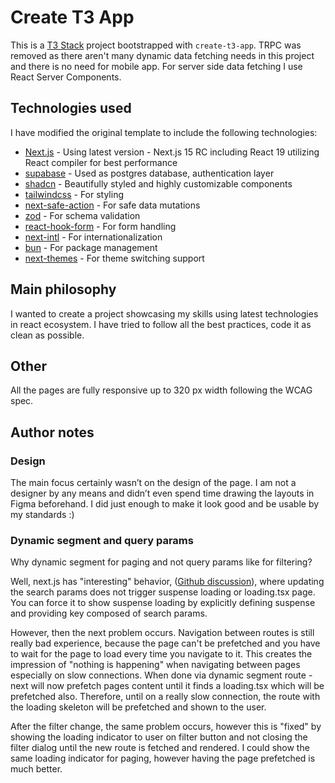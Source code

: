 # Create T3 App

This is a [T3 Stack](https://create.t3.gg/) project bootstrapped with `create-t3-app`. TRPC was removed as there aren't many dynamic data fetching needs in this project and there is no need for mobile app. For server side data fetching I use React Server Components.

## Technologies used
I have modified the original template to include the following technologies:
- [Next.js](https://nextjs.org/) - Using latest version - Next.js 15 RC including React 19 utilizing React compiler for best performance
- [supabase](https://supabase.io/) - Used as postgres database, authentication layer 
- [shadcn](https://ui.shadcn.com/) - Beautifully styled and highly customizable components
- [tailwindcss](https://tailwindcss.com/) - For styling
- [next-safe-action](https://next-safe-action.dev/) - For safe data mutations
- [zod](https://zod.dev/) - For schema validation
- [react-hook-form](https://react-hook-form.com/) - For form handling
- [next-intl](https://next-intl-docs.vercel.app/) - For internationalization
- [bun](https://bun.sh/) - For package management
- [next-themes](https://github.com/pacocoursey/next-themes) - For theme switching support

## Main philosophy
I wanted to create a project showcasing my skills using latest technologies in react ecosystem. I have tried to follow all the best practices, code it as clean as possible.

## Other
All the pages are fully responsive up to 320 px width following the WCAG spec. 

## Author notes

### Design
The main focus certainly wasn’t on the design of the page. I am not a designer by any means and didn’t even spend time drawing the layouts in Figma beforehand. I did just enough to make it look good and be usable by my standards :)


### Dynamic segment and query params
Why dynamic segment for paging and not query params like for filtering?

Well, next.js has "interesting" behavior, ([Github discussion](https://github.com/vercel/next.js/issues/53543)), where updating the search params does not trigger suspense loading or loading.tsx page. You can force it to show suspense loading by explicitly defining suspense and providing key composed of search params. 

However, then the next problem occurs. Navigation between routes is still really bad experience, because the page can't be prefetched and you have to wait for the page to load every time you navigate to it. This creates the impression of "nothing is happening" when navigating between pages especially on slow connections. When done via dynamic segment route - next will now prefetch pages content until it finds a loading.tsx which will be prefetched also. Therefore, until on a really slow connection, the route with the loading skeleton will be prefetched and shown to the user.

After the filter change, the same problem occurs, however this is "fixed" by showing the loading indicator to user on filter button and not closing the filter dialog until the new route is fetched and rendered. I could show the same loading indicator for paging, however having the page prefetched is much better.